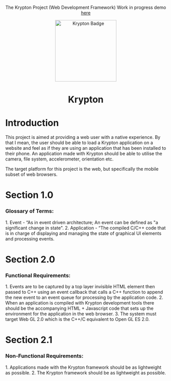 <div align="center">
  <p>
    The Krypton Project (Web Development Framework)
    Work in progress demo <a href="https://www.nxte.tech/krypton_test">here</a>
  </p>
  <img src="https://www.nxte.tech/static/assets/Krypton_Alternate.png" width="192" height="192" alt="Krypton Badge" />
  <h1>Krypton</h1>
</div>

<h1>Introduction</h1>
This project is aimed at providing a web user with a native experience. By that I mean, the user should be able to load a Krypton application on a website and feel as if they
are using an application that has been installed to their phone. An application made with Krypton should be able to utilise the camera, file system, accelerometer, orientation
etc.

The target platform for this project is the web, but specifically the mobile subset of web browsers.


<h1>Section 1.0</h1>
<h3>Glossary of Terms:</h3>
1. Event - “As in event driven architecture; An event can be defined as "a significant change in state".
2. Application - “The compiled C/C++ code that is in charge of displaying and managing the state of graphical UI elements and processing events.

<h1>Section 2.0</h1>
<h3>Functional Requirements:</h3>
1. Events are to be captured by a top layer invisible HTML element then passed to C++ using an event callback that calls a C++ function to append the new event to an event queue for processing by the application code. 
2. When an application is compiled with Krypton development tools there should be the accompanying HTML + Javascript code that sets up the environment for the application in the web browser.
3. The system must target Web GL 2.0 which is the C++/C equivalent to Open GL ES 2.0.


<h1>Section 2.1</h1>
<h3>Non-Functional Requirements:</h3>
1. Applications made with the Krypton framework should be as lightweight as possible.
2. The Krypton framework should be as lightweight as possible.
